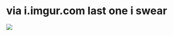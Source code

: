 <!--
id: 396171330
link: http://tumblr.atmos.org/post/396171330/via-i-imgur-com-last-one-i-swear
slug: via-i-imgur-com-last-one-i-swear
date: Wed Feb 17 2010 22:38:07 GMT-0800 (PST)
publish: 2010-02-017
tags: 
title: via i.imgur.com last one i swear
-->


via i.imgur.com last one i swear
================================

![](http://www.tumblr.com/photo/1280/atmos/396171330/1/tumblr_ky0yfkYcwZ1qz4sng)

